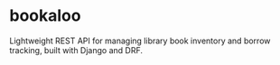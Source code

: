# bookaloo
Lightweight REST API for managing library book inventory and borrow tracking, built with Django and DRF.
